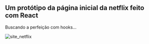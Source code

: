 ## Um protótipo da página inicial da netflix feito com React

Buscando a perfeição com hooks...


![site_netflix](https://user-images.githubusercontent.com/90736657/134259193-2cc7f982-3424-4d43-ac06-379d161ed71c.jpeg)
